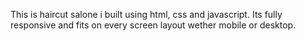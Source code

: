 This is haircut salone i built using html, css and javascript. Its fully responsive and fits on every screen layout wether mobile or desktop.
